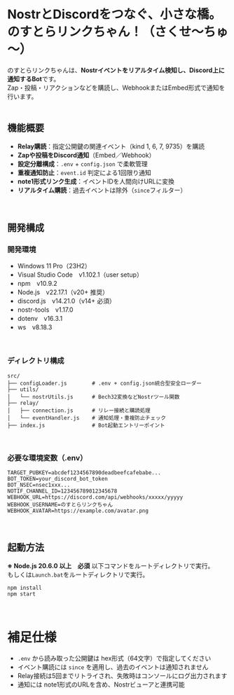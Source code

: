 # NostrとDiscordをつなぐ、小さな橋。のすとらリンクちゃん！（さくせ～ちゅ～）
のすとらリンクちゃんは、**Nostrイベントをリアルタイム検知し、Discord上に通知するBot**です。<br>
Zap・投稿・リアクションなどを購読し、WebhookまたはEmbed形式で通知を行います。<br>
<br>

## 機能概要
- **Relay購読**：指定公開鍵の関連イベント（kind 1, 6, 7, 9735）を購読
- **Zapや投稿をDiscord通知**（Embed／Webhook）
- **設定分離構成**：`.env` + `config.json` で柔軟管理
- **重複通知防止**：`event.id` 判定による1回限り通知
- **note1形式リンク生成**：イベントIDを人間向けURLに変換
- **リアルタイム購読**：過去イベントは除外（`since`フィルター）
<br>

## 開発構成
### 開発環境
- Windows 11 Pro（23H2）
- Visual Studio Code　v1.102.1（user setup）
- npm　v10.9.2
- Node.js　v22.17.1（v20+ 推奨）
- discord.js　v14.21.0（v14+ 必須）
- nostr-tools　v1.17.0
- dotenv　v16.3.1
- ws　v8.18.3
<br>

### ディレクトリ構成
```
src/
├── configLoader.js        # .env + config.json統合型安全ローダー
├── utils/
│   └── nostrUtils.js      # Bech32変換などNostrツール関数
├── relay/
│   ├── connection.js      # リレー接続と購読処理
│   └── eventHandler.js    # 通知処理・重複防止チェック
├── index.js               # Bot起動エントリーポイント
```
<br>

### 必要な環境変数（.env）
```env
TARGET_PUBKEY=abcdef1234567890deadbeefcafebabe...
BOT_TOKEN=your_discord_bot_token
BOT_NSEC=nsec1xxx...
NOTIF_CHANNEL_ID=123456789012345678
WEBHOOK_URL=https://discord.com/api/webhooks/xxxxx/yyyyy
WEBHOOK_USERNAME=のすとらリンクちゃん
WEBHOOK_AVATAR=https://example.com/avatar.png
```
<br>

## 起動方法
**※ Node.js 20.6.0 以上　必須**
以下コマンドをルートディレクトリで実行。<br>
もしくは`Launch.bat`をルートディレクトリで実行。
```
npm install
npm start
```
<br>

# 補足仕様
- `.env` から読み取った公開鍵は hex形式（64文字）で指定してください
- イベント購読には `since` を適用し、過去のイベントは通知されません
- Relay接続は5回までリトライされ、失敗時はコンソールにログ出力されます
- 通知には note1形式のURLを含め、Nostrビューアと連携可能
